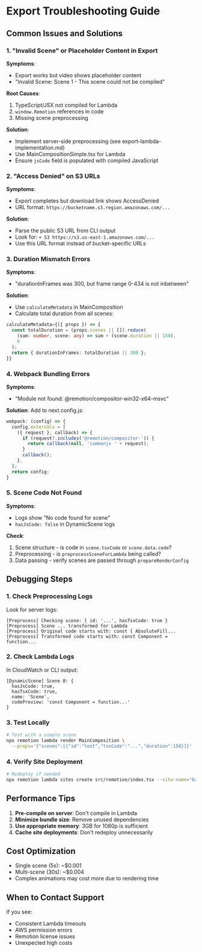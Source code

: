 # Export Troubleshooting Guide

## Common Issues and Solutions

### 1. "Invalid Scene" or Placeholder Content in Export

**Symptoms**: 
- Export works but video shows placeholder content
- "Invalid Scene: Scene 1 - This scene could not be compiled"

**Root Causes**:
1. TypeScript/JSX not compiled for Lambda
2. `window.Remotion` references in code
3. Missing scene preprocessing

**Solution**:
- Implement server-side preprocessing (see export-lambda-implementation.md)
- Use MainCompositionSimple.tsx for Lambda
- Ensure `jsCode` field is populated with compiled JavaScript

### 2. "Access Denied" on S3 URLs

**Symptoms**:
- Export completes but download link shows AccessDenied
- URL format: `https://bucketname.s3.region.amazonaws.com/...`

**Solution**:
- Parse the public S3 URL from CLI output
- Look for: `+ S3 https://s3.us-east-1.amazonaws.com/...`
- Use this URL format instead of bucket-specific URLs

### 3. Duration Mismatch Errors

**Symptoms**:
- "durationInFrames was 300, but frame range 0-434 is not inbetween"

**Solution**:
- Use `calculateMetadata` in MainComposition
- Calculate total duration from all scenes:
```typescript
calculateMetadata={({ props }) => {
  const totalDuration = (props.scenes || []).reduce(
    (sum: number, scene: any) => sum + (scene.duration || 150),
    0
  );
  return { durationInFrames: totalDuration || 300 };
}}
```

### 4. Webpack Bundling Errors

**Symptoms**:
- "Module not found: @remotion/compositor-win32-x64-msvc"

**Solution**:
Add to next.config.js:
```javascript
webpack: (config) => {
  config.externals = [
    ({ request }, callback) => {
      if (request?.includes('@remotion/compositor-')) {
        return callback(null, 'commonjs ' + request);
      }
      callback();
    },
  ];
  return config;
}
```

### 5. Scene Code Not Found

**Symptoms**:
- Logs show "No code found for scene"
- `hasJsCode: false` in DynamicScene logs

**Check**:
1. Scene structure - is code in `scene.tsxCode` or `scene.data.code`?
2. Preprocessing - is `preprocessSceneForLambda` being called?
3. Data passing - verify scenes are passed through `prepareRenderConfig`

## Debugging Steps

### 1. Check Preprocessing Logs
Look for server logs:
```
[Preprocess] Checking scene: { id: '...', hasTsxCode: true }
[Preprocess] Scene ... transformed for Lambda
[Preprocess] Original code starts with: const { AbsoluteFill...
[Preprocess] Transformed code starts with: const Component = function...
```

### 2. Check Lambda Logs
In CloudWatch or CLI output:
```
[DynamicScene] Scene 0: {
  hasJsCode: true,
  hasTsxCode: true,
  name: 'Scene',
  codePreview: 'const Component = function...'
}
```

### 3. Test Locally
```bash
# Test with a simple scene
npx remotion lambda render MainComposition \
  --props='{"scenes":[{"id":"test","tsxCode":"...","duration":150}]}'
```

### 4. Verify Site Deployment
```bash
# Redeploy if needed
npx remotion lambda sites create src/remotion/index.tsx --site-name="bazaar-vid"
```

## Performance Tips

1. **Pre-compile on server**: Don't compile in Lambda
2. **Minimize bundle size**: Remove unused dependencies
3. **Use appropriate memory**: 3GB for 1080p is sufficient
4. **Cache site deployments**: Don't redeploy unnecessarily

## Cost Optimization

- Single scene (5s): ~$0.001
- Multi-scene (30s): ~$0.004
- Complex animations may cost more due to rendering time

## When to Contact Support

If you see:
- Consistent Lambda timeouts
- AWS permission errors
- Remotion license issues
- Unexpected high costs